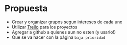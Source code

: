 # Propuesta
- Crear y organizar grupos segun intereses de cada uno
- Utilizar [Trello](https://trello.com/) para los proyectos
- Agregar a github a quienes aun no esten (y usarlo!)
- Que se va hacer con la página `baja prioridad`
